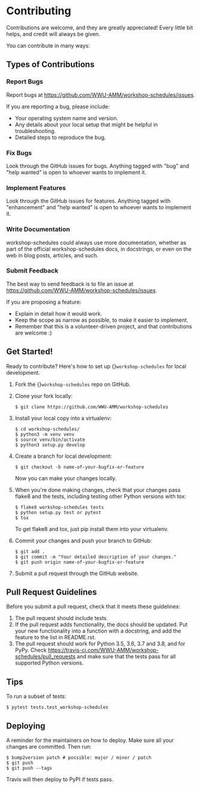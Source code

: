 ```{highlight} shell

```

# Contributing

Contributions are welcome, and they are greatly appreciated! Every little bit
helps, and credit will always be given.

You can contribute in many ways:

## Types of Contributions

### Report Bugs

Report bugs at <https://github.com/WWU-AMM/workshop-schedules/issues>.

If you are reporting a bug, please include:

* Your operating system name and version.
* Any details about your local setup that might be helpful in troubleshooting.
* Detailed steps to reproduce the bug.

### Fix Bugs

Look through the GitHub issues for bugs. Anything tagged with "bug" and "help
wanted" is open to whoever wants to implement it.

### Implement Features

Look through the GitHub issues for features. Anything tagged with "enhancement"
and "help wanted" is open to whoever wants to implement it.

### Write Documentation

workshop-schedules could always use more documentation, whether as part of the
official workshop-schedules docs, in docstrings, or even on the web in blog posts,
articles, and such.

### Submit Feedback

The best way to send feedback is to file an issue at <https://github.com/WWU-AMM/workshop-schedules/issues>.

If you are proposing a feature:

* Explain in detail how it would work.
* Keep the scope as narrow as possible, to make it easier to implement.
* Remember that this is a volunteer-driven project, and that contributions
  are welcome :)

## Get Started!

Ready to contribute? Here's how to set up {}`workshop-schedules` for local development.

1. Fork the {}`workshop-schedules` repo on GitHub.
2. Clone your fork locally:

   ```
   $ git clone https://github.com/WWU-AMM/workshop-schedules
   ```
3. Install your local copy into a virtualenv:

   ```
   $ cd workshop-schedules/
   $ python3 -m venv venv
   $ source venv/bin/activate
   $ python3 setup.py develop
   ```
4. Create a branch for local development:

   ```
   $ git checkout -b name-of-your-bugfix-or-feature
   ```

   Now you can make your changes locally.
5. When you're done making changes, check that your changes pass flake8 and the
   tests, including testing other Python versions with tox:

   ```
   $ flake8 workshop-schedules tests
   $ python setup.py test or pytest
   $ tox
   ```

   To get flake8 and tox, just pip install them into your virtualenv.
6. Commit your changes and push your branch to GitHub:

   ```
   $ git add .
   $ git commit -m "Your detailed description of your changes."
   $ git push origin name-of-your-bugfix-or-feature
   ```
7. Submit a pull request through the GitHub website.

## Pull Request Guidelines

Before you submit a pull request, check that it meets these guidelines:

1. The pull request should include tests.
2. If the pull request adds functionality, the docs should be updated. Put
   your new functionality into a function with a docstring, and add the
   feature to the list in README.rst.
3. The pull request should work for Python 3.5, 3.6, 3.7 and 3.8, and for PyPy. Check
   <https://travis-ci.com/WWU-AMM/workshop-schedules/pull_requests>
   and make sure that the tests pass for all supported Python versions.

## Tips

To run a subset of tests:

```
$ pytest tests.test_workshop-schedules
```

## Deploying

A reminder for the maintainers on how to deploy.
Make sure all your changes are committed.
Then run:

```
$ bump2version patch # possible: major / minor / patch
$ git push
$ git push --tags
```

Travis will then deploy to PyPI if tests pass.
